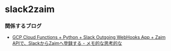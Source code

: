 # slack2zaim


### 関係するブログ

- [GCP Cloud Functions + Python + Slack Outgoing WebHooks App + Zaim APIで、SlackからZaimへ登録する - メモ的な思考的な](http://thinkami.hatenablog.com/entry/2018/12/28/230612)